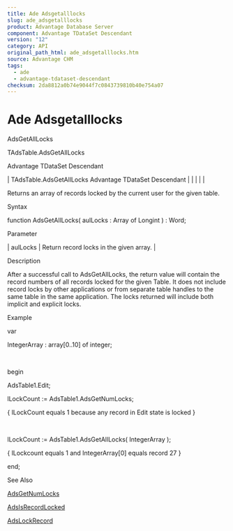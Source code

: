 ```yaml
---
title: Ade Adsgetalllocks
slug: ade_adsgetalllocks
product: Advantage Database Server
component: Advantage TDataSet Descendant
version: "12"
category: API
original_path_html: ade_adsgetalllocks.htm
source: Advantage CHM
tags:
  - ade
  - advantage-tdataset-descendant
checksum: 2da8812a0b74e9044f7c0843739810b40e754a07
---
```


# Ade Adsgetalllocks

AdsGetAllLocks

TAdsTable.AdsGetAllLocks

Advantage TDataSet Descendant

| TAdsTable.AdsGetAllLocks  Advantage TDataSet Descendant |  |  |  |  |

Returns an array of records locked by the current user for the given table.

Syntax

function AdsGetAllLocks( aulLocks : Array of Longint ) : Word;

Parameter

| aulLocks | Return record locks in the given array. |

Description

After a successful call to AdsGetAllLocks, the return value will contain the record numbers of all records locked for the given Table. It does not include record locks by other applications or from separate table handles to the same table in the same application. The locks returned will include both implicit and explicit locks.

Example

var

IntegerArray : array[0..10] of integer;

 

begin

AdsTable1.Edit;

lLockCount := AdsTable1.AdsGetNumLocks;

{ lLockCount equals 1 because any record in Edit state is locked }

 

lLockCount := AdsTable1.AdsGetAllLocks( IntegerArray );

{ lLockcount equals 1 and IntegerArray[0] equals record 27 }

end;

See Also

[AdsGetNumLocks](ade_adsgetnumlocks.md)

[AdsIsRecordLocked](ade_adsisrecordlocked.md)

[AdsLockRecord](ade_adslockrecord.md)
